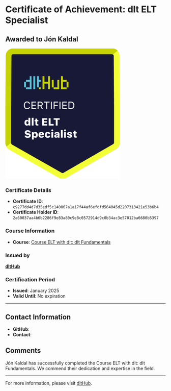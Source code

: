 
# Certificate of Achievement: dlt ELT Specialist

## Awarded to **Jón Kaldal**

![Course Image](../badges/dlt_ELT_specialist.png)

### Certificate Details
- **Certificate ID**: `c9277dd4d7d35edf5c140067a1a17f44af6efdfd564045d2207313421e53b6b4`
- **Certificate Holder ID**: `2a60037aa4b6b2286f9e83a80c9e8c0572914d9c0b34ac3e57012ba6680b5397`

### Course Information
- **Course**: [Course ELT with dlt: dlt Fundamentals](https://github.com/dlt-hub/dlthub-education/tree/main/courses/dlt_fundamentals_dec_2024)

### Issued by
[**dltHub**](https://dlthub.com/) 

### Certification Period
- **Issued**: January 2025
- **Valid Until**: No expiration

---

## Contact Information
- **GitHub**: 
- **Contact**: 

## Comments
Jón Kaldal has successfully completed the Course ELT with dlt: dlt Fundamentals. We commend their dedication and expertise in the field.

---

For more information, please visit [dltHub](https://dlthub.com/).
    